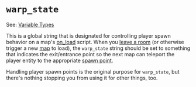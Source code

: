 # `warp_state`

See: [Variable Types](scripts/variable_types)

This is a global string that is designated for controlling player spawn behavior on a map's [on_load](scripts/on_load) script. When you [leave a room](techniques/doors) (or otherwise trigger a new [map](maps) to load), the `warp_state` string should be set to something that indicates the exit/entrance point so the next map can teleport the player entity to the appropriate [spawn point](techniques/spawn_points).

Handling player spawn points is the original purpose for `warp_state`, but there's nothing stopping you from using it for other things, too.
